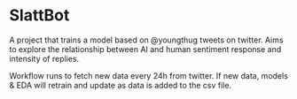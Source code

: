 # SlattBot

A project that trains a model based on @youngthug tweets on twitter. Aims to explore the relationship between AI and human sentiment response and intensity of replies.

Workflow runs to fetch new data every 24h from twitter. If new data, models & EDA will retrain and update as data is added to the csv file.
